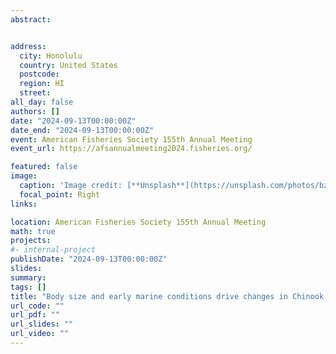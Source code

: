 ```yaml
---
abstract:


address:
  city: Honolulu
  country: United States
  postcode: 
  region: HI
  street: 
all_day: false
authors: []
date: "2024-09-13T00:00:00Z"
date_end: "2024-09-13T00:00:00Z"
event: American Fisheries Society 155th Annual Meeting
event_url: https://afsannualmeeting2024.fisheries.org/

featured: false
image:
  caption: 'Image credit: [**Unsplash**](https://unsplash.com/photos/bzdhc5b3Bxs)'
  focal_point: Right
links:

location: American Fisheries Society 155th Annual Meeting
math: true
projects:
#- internal-project
publishDate: "2024-09-13T00:00:00Z"
slides: 
summary: 
tags: []
title: "Body size and early marine conditions drive changes in Chinook salmon productivity across northern latitude ecosystems"
url_code: ""
url_pdf: ""
url_slides: ""
url_video: ""
---
```


